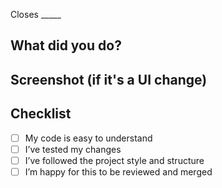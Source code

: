 Closes _____
<!-- LINK THE ISSUE WITH THE "Closes" KEYWORD. Example: Closes https://github.com/JabRef/jabref/issues/13109 OR Closes #13109 -->

## What did you do?
<!-- Write a short summary of what you changed or added -->

## Screenshot (if it's a UI change)
<!-- Add a screenshot or leave this blank if not needed -->

## Checklist
- [ ] My code is easy to understand
- [ ] I’ve tested my changes
- [ ] I’ve followed the project style and structure
- [ ] I’m happy for this to be reviewed and merged
